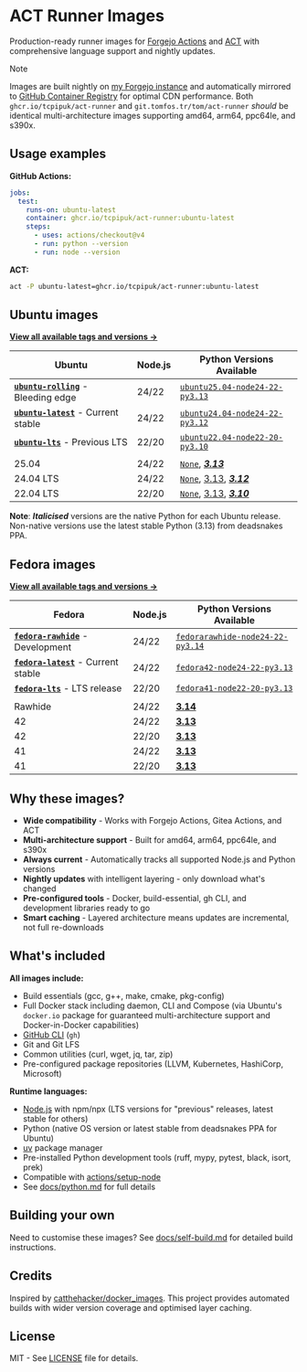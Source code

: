 # ACT Runner Images

Production-ready runner images for [Forgejo Actions](https://forgejo.org/docs/latest/user/actions/)
and [ACT](https://github.com/nektos/act) with comprehensive language support and nightly updates.

> [!NOTE]
> Images are built nightly on [my Forgejo instance](https://git.tomfos.tr/tom/act-runner) and
> automatically mirrored to [GitHub Container Registry](https://github.com/tcpipuk/act-runner/pkgs/container/act-runner)
> for optimal CDN performance. Both `ghcr.io/tcpipuk/act-runner` and `git.tomfos.tr/tom/act-runner`
> *should* be identical multi-architecture images supporting amd64, arm64, ppc64le, and s390x.

## Usage examples

**GitHub Actions:**

```yaml
jobs:
  test:
    runs-on: ubuntu-latest
    container: ghcr.io/tcpipuk/act-runner:ubuntu-latest
    steps:
      - uses: actions/checkout@v4
      - run: python --version
      - run: node --version
```

**ACT:**

```bash
act -P ubuntu-latest=ghcr.io/tcpipuk/act-runner:ubuntu-latest
```

## Ubuntu images

**[View all available tags and versions →](https://git.tomfos.tr/tom/-/packages/container/act-runner/versions)**

| Ubuntu | Node.js | Python Versions Available |
|--------|---------|---------------------------|
| **[`ubuntu-rolling`](https://git.tomfos.tr/tom/-/packages/container/act-runner/ubuntu-rolling)** - Bleeding edge | 24/22 | [`ubuntu25.04-node24-22-py3.13`](https://git.tomfos.tr/tom/-/packages/container/act-runner/ubuntu25.04-node24-22-py3.13) |
| **[`ubuntu-latest`](https://git.tomfos.tr/tom/-/packages/container/act-runner/ubuntu-latest)** - Current stable | 24/22 | [`ubuntu24.04-node24-22-py3.12`](https://git.tomfos.tr/tom/-/packages/container/act-runner/ubuntu24.04-node24-22-py3.12) |
| **[`ubuntu-lts`](https://git.tomfos.tr/tom/-/packages/container/act-runner/ubuntu-lts)** - Previous LTS | 22/20 | [`ubuntu22.04-node22-20-py3.10`](https://git.tomfos.tr/tom/-/packages/container/act-runner/ubuntu22.04-node22-20-py3.10) |
|  |  |  |
| 25.04 | 24/22 | [`None`](https://git.tomfos.tr/tom/-/packages/container/act-runner/ubuntu25.04-node24-22), [***3.13***](https://git.tomfos.tr/tom/-/packages/container/act-runner/ubuntu25.04-node24-22-py3.13) |
| 24.04 LTS | 24/22 | [`None`](https://git.tomfos.tr/tom/-/packages/container/act-runner/ubuntu24.04-node24-22), [3.13](https://git.tomfos.tr/tom/-/packages/container/act-runner/ubuntu24.04-node24-22-py3.13), [***3.12***](https://git.tomfos.tr/tom/-/packages/container/act-runner/ubuntu24.04-node24-22-py3.12) |
| 22.04 LTS | 22/20 | [`None`](https://git.tomfos.tr/tom/-/packages/container/act-runner/ubuntu22.04-node22-20), [3.13](https://git.tomfos.tr/tom/-/packages/container/act-runner/ubuntu22.04-node22-20-py3.13), [***3.10***](https://git.tomfos.tr/tom/-/packages/container/act-runner/ubuntu22.04-node22-20-py3.10) |

**Note**: ***Italicised*** versions are the native Python for each Ubuntu release. Non-native
versions use the latest stable Python (3.13) from deadsnakes PPA.

## Fedora images

**[View all available tags and versions →](https://git.tomfos.tr/tom/-/packages/container/act-runner/versions)**

| Fedora | Node.js | Python Versions Available |
|--------|---------|---------------------------|
| **[`fedora-rawhide`](https://git.tomfos.tr/tom/-/packages/container/act-runner/fedora-rawhide)** - Development | 24/22 | [`fedorarawhide-node24-22-py3.14`](https://git.tomfos.tr/tom/-/packages/container/act-runner/fedorarawhide-node24-22-py3.14) |
| **[`fedora-latest`](https://git.tomfos.tr/tom/-/packages/container/act-runner/fedora-latest)** - Current stable | 24/22 | [`fedora42-node24-22-py3.13`](https://git.tomfos.tr/tom/-/packages/container/act-runner/fedora42-node24-22-py3.13) |
| **[`fedora-lts`](https://git.tomfos.tr/tom/-/packages/container/act-runner/fedora-lts)** - LTS release | 22/20 | [`fedora41-node22-20-py3.13`](https://git.tomfos.tr/tom/-/packages/container/act-runner/fedora41-node22-20-py3.13) |
|  |  |  |
| Rawhide | 24/22 | [**3.14**](https://git.tomfos.tr/tom/-/packages/container/act-runner/fedorarawhide-node24-22-py3.14) |
| 42 | 24/22 | [**3.13**](https://git.tomfos.tr/tom/-/packages/container/act-runner/fedora42-node24-22-py3.13) |
| 42 | 22/20 | [**3.13**](https://git.tomfos.tr/tom/-/packages/container/act-runner/fedora42-node22-20-py3.13) |
| 41 | 24/22 | [**3.13**](https://git.tomfos.tr/tom/-/packages/container/act-runner/fedora41-node24-22-py3.13) |
| 41 | 22/20 | [**3.13**](https://git.tomfos.tr/tom/-/packages/container/act-runner/fedora41-node22-20-py3.13) |

## Why these images?

- **Wide compatibility** - Works with Forgejo Actions, Gitea Actions, and ACT
- **Multi-architecture support** - Built for amd64, arm64, ppc64le, and s390x
- **Always current** - Automatically tracks all supported Node.js and Python versions
- **Nightly updates** with intelligent layering - only download what's changed
- **Pre-configured tools** - Docker, build-essential, gh CLI, and development libraries ready to go
- **Smart caching** - Layered architecture means updates are incremental, not full re-downloads

## What's included

**All images include:**

- Build essentials (gcc, g++, make, cmake, pkg-config)
- Full Docker stack including daemon, CLI and Compose (via Ubuntu's `docker.io` package for
  guaranteed multi-architecture support and Docker-in-Docker capabilities)
- [GitHub CLI](https://cli.github.com/manual/) (`gh`)
- Git and Git LFS
- Common utilities (curl, wget, jq, tar, zip)
- Pre-configured package repositories (LLVM, Kubernetes, HashiCorp, Microsoft)

**Runtime languages:**

- [Node.js](https://nodejs.org/) with npm/npx (LTS versions for "previous" releases, latest
  stable for others)
- Python (native OS version or latest stable from deadsnakes PPA for Ubuntu)
- [uv](https://docs.astral.sh/uv/) package manager
- Pre-installed Python development tools (ruff, mypy, pytest, black, isort, prek)
- Compatible with [actions/setup-node](https://github.com/actions/setup-node)
- See [docs/python.md](docs/python.md) for full details

## Building your own

Need to customise these images? See [docs/self-build.md](docs/self-build.md) for detailed build instructions.

## Credits

Inspired by [catthehacker/docker_images](https://github.com/catthehacker/docker_images). This
project provides automated builds with wider version coverage and optimised layer caching.

## License

MIT - See [LICENSE](LICENSE) file for details.
